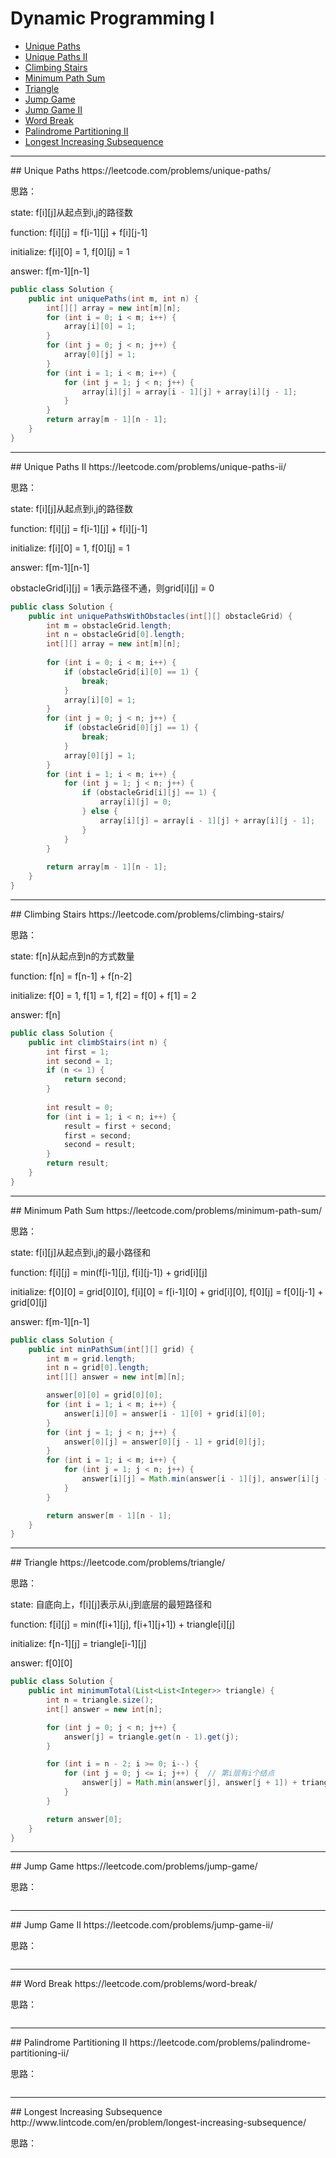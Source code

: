 # Dynamic Programming I

- [Unique Paths](#unique-paths)
- [Unique Paths II](#unique-paths-ii)
- [Climbing Stairs](#climbing-stairs)
- [Minimum Path Sum](#minimum-path-sum)
- [Triangle](#triangle)
- [Jump Game](#jump-game)
- [Jump Game II](#jump-game-ii)
- [Word Break](#word-break)
- [Palindrome Partitioning II](#palindrome-partitioning-ii)
- [Longest Increasing Subsequence](#longest-increasing-subsequence)

<hr />
## Unique Paths
https://leetcode.com/problems/unique-paths/

思路：

state: f[i][j]从起点到i,j的路径数

function: f[i][j] = f[i-1][j] + f[i][j-1]

initialize: f[i][0] = 1, f[0][j] = 1

answer: f[m-1][n-1]

``` java
public class Solution {
    public int uniquePaths(int m, int n) {
        int[][] array = new int[m][n];
        for (int i = 0; i < m; i++) {
            array[i][0] = 1;
        }
        for (int j = 0; j < n; j++) {
            array[0][j] = 1;
        }
        for (int i = 1; i < m; i++) {
            for (int j = 1; j < n; j++) {
                array[i][j] = array[i - 1][j] + array[i][j - 1];
            }
        }
        return array[m - 1][n - 1];
    }
}
```

<hr />
## Unique Paths II
https://leetcode.com/problems/unique-paths-ii/

思路：

state: f[i][j]从起点到i,j的路径数

function: f[i][j] = f[i-1][j] + f[i][j-1]

initialize: f[i][0] = 1, f[0][j] = 1

answer: f[m-1][n-1]

obstacleGrid[i][j] = 1表示路径不通，则grid[i][j] = 0

``` java
public class Solution {
    public int uniquePathsWithObstacles(int[][] obstacleGrid) {
        int m = obstacleGrid.length;
        int n = obstacleGrid[0].length;
        int[][] array = new int[m][n];
        
        for (int i = 0; i < m; i++) {
            if (obstacleGrid[i][0] == 1) {
                break;
            }
            array[i][0] = 1;
        }
        for (int j = 0; j < n; j++) {
            if (obstacleGrid[0][j] == 1) {
                break;
            }
            array[0][j] = 1;
        }
        for (int i = 1; i < m; i++) {
            for (int j = 1; j < n; j++) {
                if (obstacleGrid[i][j] == 1) {
                    array[i][j] = 0;
                } else {
                    array[i][j] = array[i - 1][j] + array[i][j - 1];
                }
            }
        }
        
        return array[m - 1][n - 1];
    }
}
```

<hr />
## Climbing Stairs
https://leetcode.com/problems/climbing-stairs/

思路：

state: f[n]从起点到n的方式数量

function: f[n] = f[n-1] + f[n-2]

initialize: f[0] = 1, f[1] = 1, f[2] = f[0] + f[1] = 2

answer: f[n]

``` java
public class Solution {
    public int climbStairs(int n) {
        int first = 1;
        int second = 1;
        if (n <= 1) {
            return second;
        }
        
        int result = 0;
        for (int i = 1; i < n; i++) {
            result = first + second;
            first = second;
            second = result;
        }
        return result;
    }
}
```

<hr />
## Minimum Path Sum
https://leetcode.com/problems/minimum-path-sum/

思路：

state: f[i][j]从起点到i,j的最小路径和

function: f[i][j] = min(f[i-1][j], f[i][j-1]) + grid[i][j]

initialize: f[0][0] = grid[0][0], f[i][0] = f[i-1][0] + grid[i][0], f[0][j] = f[0][j-1] + grid[0][j]

answer: f[m-1][n-1]

``` java
public class Solution {
    public int minPathSum(int[][] grid) {
        int m = grid.length;
        int n = grid[0].length;
        int[][] answer = new int[m][n];

        answer[0][0] = grid[0][0];
        for (int i = 1; i < m; i++) {
            answer[i][0] = answer[i - 1][0] + grid[i][0];
        }
        for (int j = 1; j < n; j++) {
            answer[0][j] = answer[0][j - 1] + grid[0][j];
        }
        for (int i = 1; i < m; i++) {
            for (int j = 1; j < n; j++) {
                answer[i][j] = Math.min(answer[i - 1][j], answer[i][j - 1]) + grid[i][j];
            }
        }

        return answer[m - 1][n - 1];
    }
}
```

<hr />
## Triangle
https://leetcode.com/problems/triangle/

思路：

state: 自底向上，f[i][j]表示从i,j到底层的最短路径和

function: f[i][j] = min(f[i+1][j], f[i+1][j+1]) + triangle[i][j] 

initialize: f[n-1][j] = triangle[i-1][j]

answer: f[0][0]

``` java
public class Solution {
    public int minimumTotal(List<List<Integer>> triangle) {
        int n = triangle.size();
        int[] answer = new int[n];

        for (int j = 0; j < n; j++) {
            answer[j] = triangle.get(n - 1).get(j);
        }

        for (int i = n - 2; i >= 0; i--) {
            for (int j = 0; j <= i; j++) {  // 第i层有i个结点
                answer[j] = Math.min(answer[j], answer[j + 1]) + triangle.get(i).get(j);
            }
        }

        return answer[0];
    }
}
```

<hr />
## Jump Game
https://leetcode.com/problems/jump-game/

思路：

``` java

```

<hr />
## Jump Game II
https://leetcode.com/problems/jump-game-ii/

思路：

``` java

```

<hr />
## Word Break
https://leetcode.com/problems/word-break/

思路：

``` java

```

<hr />
## Palindrome Partitioning II
https://leetcode.com/problems/palindrome-partitioning-ii/

思路：

``` java

```

<hr />
## Longest Increasing Subsequence
http://www.lintcode.com/en/problem/longest-increasing-subsequence/

思路：

``` java

```

